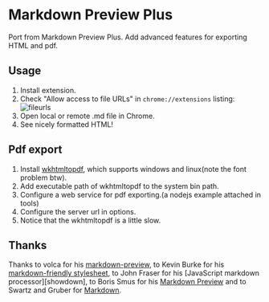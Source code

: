 # Markdown Preview Plus

Port from Markdown Preview Plus. Add advanced features for exporting HTML and pdf.

Usage
--------

1. Install extension. 
2. Check "Allow access to file URLs" in `chrome://extensions` listing: ![fileurls](http://i.imgur.com/qth3K.png)
3. Open local or remote .md file in Chrome.
4. See nicely formatted HTML!

Pdf export
--------

1. Install [wkhtmltopdf][wk], which supports windows and linux(note the font problem btw).
1. Add executable path of wkhtmltopdf to the system bin path.
1. Configure a web service for pdf exporting.(a nodejs example attached in tools)
1. Configure the server url in options.
1. Notice that the wkhtmltopdf is a little slow.

Thanks
-------

Thanks 
to volca for his [markdown-preview][mpp],
to Kevin Burke for his [markdown-friendly stylesheet][style],
to John Fraser for his [JavaScript markdown processor][showdown],
to Boris Smus for his [Markdown Preview][mp] and to
Swartz and Gruber for [Markdown][md].

[style]: http://kevinburke.bitbucket.org/markdowncss
[marked]: https://github.com/chjj/marked
[md]: http://en.wikipedia.org/wiki/Markdown
[mp]: https://github.com/borismus/markdown-preview
[mpp]: https://github.com/volca/markdown-preview
[wk]: http://wkhtmltopdf.org/index.html


